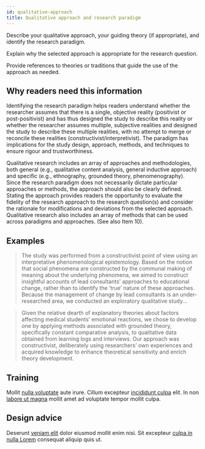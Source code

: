 ```yaml
---
id: qualitative-approach
title: Qualitative approach and research paradigm
---
```

Describe your qualitative approach, your guiding theory (if appropriate), and identify the research paradigm.

Explain why the selected approach is appropriate for the research question.

Provide references to theories or traditions that guide the use of the approach as needed.
<!-- #TODO: null case -->

## Why readers need this information

Identifying the research paradigm helps readers understand whether the researcher assumes that there is a single, objective reality (positivist or post-positivist) and has thus designed the study to describe this reality or whether the researcher assumes multiple, subjective realities and designed the study to describe these multiple realities, with no attempt to merge or reconcile these realities (constructivist/interpretivist). The paradigm has implications for the study design, approach, methods, and techniques to ensure rigour and trustworthiness.

Qualitative research includes an array of approaches and methodologies, both general (e.g., qualitative content analysis, general inductive approach) and specific (e.g., ethnography, grounded theory, phenomenography). Since the research paradigm does not necessarily dictate particular approaches or methods, the approach should also be clearly defined. Stating the approach provides readers the opportunity to evaluate the fidelity of the research approach to the research question(s) and consider the rationale for modifications and deviations from the selected approach. Qualitative research also includes an array of methods that can be used across paradigms and approaches. (See also Item 10).

## Examples

> The study was performed from a constructivist point of view using an interpretative phenomenological epistemology. Based on the notion that social phenomena are constructed by the communal making of meaning about the underlying phenomena, we aimed to construct insightful accounts of lead consultants’ approaches to educational change, rather than to identify the ‘true’ nature of these approaches. Because the management of change by lead consultants is an under-researched area, we conducted an exploratory qualitative study...

> Given the relative dearth of explanatory theories about factors affecting medical students’ emotional reactions, we chose to develop one by applying methods associated with grounded theory, specifically constant comparative analysis, to qualitative data obtained from learning logs and interviews. Our approach was constructivist, deliberately using researchers’ own experiences and acquired knowledge to enhance theoretical sensitivity and enrich theory development.

## Training

Mollit [nulla voluptate](.) aute irure.
Cillum excepteur [incididunt culpa](.) elit.
In non [labore ut magna](.) mollit amet ad voluptate tempor mollit culpa.

## Design advice

Deserunt [veniam elit](.) dolor eiusmod mollit enim nisi.
Sit excepteur [culpa in nulla Lorem](.) consequat aliquip quis ut.
